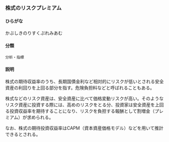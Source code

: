 <div style="display:none;">

## [あ行](securities-terms?id=あ行)
## [か行](securities-terms?id=か行)

</div>

### 株式のリスクプレミアム

#### ひらがな

かぶしきのりすくぷれみあむ

#### 分類

`分析・指標`

#### 説明

株式の期待収益率のうち、長期国債金利など相対的にリスクが低いとされる安全資産の利回りを上回る部分を指す。危険負担料などと呼ばれることもある。
 
株式などのリスク資産は、安全資産に比べて価格変動リスクが高い。そのようなリスク資産に投資する際には、高めのリスクをとる分、投資家は安全資産を上回る投資収益率を期待することになり、リスクを負担する報酬として割増金（プレミアム）が求められる。
 
なお、株式の期待投資収益率はCAPM（資本資産価格モデル）などを用いて推計できるとされる。

<div style="display:none;">

## [さ行](securities-terms?id=さ行)
## [た行](securities-terms?id=た行)
## [な行](securities-terms?id=な行)
## [は行](securities-terms?id=は行)
## [ま行](securities-terms?id=ま行)
## [や行](securities-terms?id=や行)
## [ら行](securities-terms?id=ら行)
## [わ行](securities-terms?id=わ行)
## [英数字・記号](securities-terms?id=英数字・記号)

</div>

